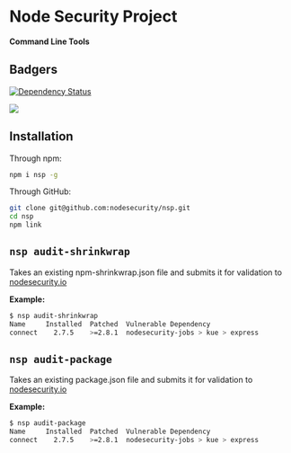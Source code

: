 # Node Security Project 
**Command Line Tools**

## Badgers
[![Dependency Status](https://david-dm.org/nodesecurity/nsp.png)](https://david-dm.org/nodesecurity/nsp)

![](https://nodesecurity.io/img/nodesecurity.png)


## Installation

Through npm:
```bash
npm i nsp -g
```

Through GitHub:
```bash
git clone git@github.com:nodesecurity/nsp.git
cd nsp
npm link
```


## `nsp audit-shrinkwrap`
Takes an existing npm-shrinkwrap.json file and submits it for validation to [nodesecurity.io](https://nodesecurity.io/)

**Example:**

```bash
$ nsp audit-shrinkwrap
Name     Installed  Patched  Vulnerable Dependency
connect    2.7.5    >=2.8.1  nodesecurity-jobs > kue > express
```

## `nsp audit-package`
Takes an existing package.json file and submits it for validation to [nodesecurity.io](https://nodesecurity.io/)

**Example:**

```bash
$ nsp audit-package
Name     Installed  Patched  Vulnerable Dependency
connect    2.7.5    >=2.8.1  nodesecurity-jobs > kue > express
```

